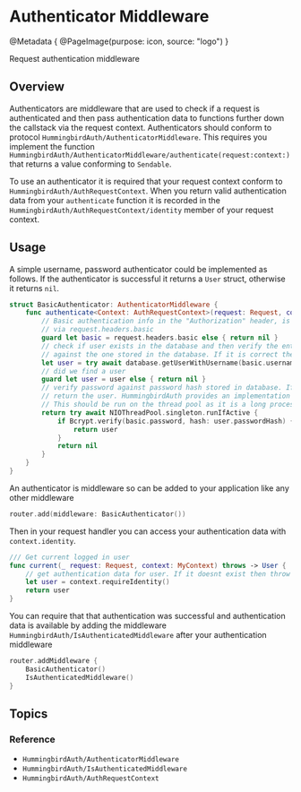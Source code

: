# Authenticator Middleware

@Metadata {
    @PageImage(purpose: icon, source: "logo")
}

Request authentication middleware

## Overview

Authenticators are middleware that are used to check if a request is authenticated and then pass authentication data to functions further down the callstack via the request context. Authenticators should conform to protocol ``HummingbirdAuth/AuthenticatorMiddleware``. This requires you implement the function ``HummingbirdAuth/AuthenticatorMiddleware/authenticate(request:context:)`` that returns a value conforming to `Sendable`.

To use an authenticator it is required that your request context conform to ``HummingbirdAuth/AuthRequestContext``. When you return valid authentication data from your `authenticate` function it is recorded in the ``HummingbirdAuth/AuthRequestContext/identity`` member of your request context.

## Usage

A simple username, password authenticator could be implemented as follows. If the authenticator is successful it returns a `User` struct, otherwise it returns `nil`.

```swift
struct BasicAuthenticator: AuthenticatorMiddleware {
    func authenticate<Context: AuthRequestContext>(request: Request, context: Context) async throws -> Identity? {
        // Basic authentication info in the "Authorization" header, is accessible
        // via request.headers.basic
        guard let basic = request.headers.basic else { return nil }
        // check if user exists in the database and then verify the entered password
        // against the one stored in the database. If it is correct then login in user
        let user = try await database.getUserWithUsername(basic.username)
        // did we find a user
        guard let user = user else { return nil }
        // verify password against password hash stored in database. If valid
        // return the user. HummingbirdAuth provides an implementation of Bcrypt
        // This should be run on the thread pool as it is a long process.
        return try await NIOThreadPool.singleton.runIfActive {
            if Bcrypt.verify(basic.password, hash: user.passwordHash) {
                return user
            }
            return nil
        }
    }
}
```
An authenticator is middleware so can be added to your application like any other middleware

```swift
router.add(middleware: BasicAuthenticator())
```

Then in your request handler you can access your authentication data with `context.identity`.

```swift
/// Get current logged in user
func current(_ request: Request, context: MyContext) throws -> User {
    // get authentication data for user. If it doesnt exist then throw unauthorized error
    let user = context.requireIdentity()
    return user
}
```

You can require that that authentication was successful and authentication data is available by adding the middleware ``HummingbirdAuth/IsAuthenticatedMiddleware`` after your authentication middleware

```swift
router.addMiddleware {
    BasicAuthenticator()
    IsAuthenticatedMiddleware()
}
```

## Topics

### Reference

- ``HummingbirdAuth/AuthenticatorMiddleware``
- ``HummingbirdAuth/IsAuthenticatedMiddleware``
- ``HummingbirdAuth/AuthRequestContext``
